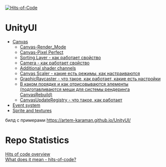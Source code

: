 [![Hits-of-Code](https://hitsofcode.com/github/artem-karaman/UnityUI)](https://hitsofcode.com/github/artem-karaman/UnityUI)

# UnityUI
* [Canvas](https://github.com/namarakM/UnityUI/wiki/Canvas#canvas)
    * [Canvas-Render_Mode](#render-mode)
    * [Canvas-Pixel Perfect](#pixel-perfect---%D1%81%D0%B2%D0%BE%D0%B9%D1%81%D1%82%D0%B2%D0%BE-%D0%BD%D0%B0%D1%81%D1%82%D1%80%D0%BE%D0%B5%D0%BA-canvas)
    * [Sorting Layer - как работает свойство](#sorting-layer---%D0%BA%D0%B0%D0%BA-%D1%80%D0%B0%D0%B1%D0%BE%D1%82%D0%B0%D0%B5%D1%82-%D1%81%D0%B2%D0%BE%D0%B9%D1%81%D1%82%D0%B2%D0%BE)
     * [Camera - как работает свойство](#camera---%D0%BA%D0%B0%D0%BA-%D1%80%D0%B0%D0%B1%D0%BE%D1%82%D0%B0%D0%B5%D1%82-%D1%81%D0%B2%D0%BE%D0%B9%D1%81%D1%82%D0%B2%D0%BE)
     * [Additional shader channels](#additional-shader-channels)
     * [Canvas Scaler - какие есть режимы, как настраиваются](#canvas-scaler---какие-есть-режимы-как-настраиваются)
     * [GraphicRaycaster - что такое, как работает, какие есть настройки](#graphicraycaster---что-такое-как-работает-какие-есть-настройки)
     * [В каком порядке и как отрисовываются элементы (подготавливаются меши для системы рендеринга CanvasRebuild)](#В-каком-порядке-и-как-отрисовываются-элементы-подготавливаются-меши-для-системы-рендеринга-canvasrebuild)
     * [CanvasUpdateRegistry - что такое, как работает](#canvasupdateregistry---что-такое-как-работает)
* [Event system](https://github.com/namarakM/UnityUI/wiki/EventSystem#event-system)
* [Sprite and textures](https://github.com/namarakM/UnityUI/wiki/SpriteAndTextures#sprite-and-textures)

билд с примерами
https://artem-karaman.github.io/UnityUI/

# Repo Statistics
[Hits of code overview](https://hitsofcode.com/view/github/namarakM/UnityUI/)</br>
[What does it mean - hits-of-code?](https://www.yegor256.com/2014/11/14/hits-of-code.html)
